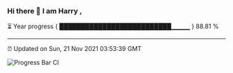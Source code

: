 ### Hi there 👋 I am Harry , 

⏳ Year progress { ██████████████████████████▁▁▁▁ } 88.81 %

---

⏰ Updated on Sun, 21 Nov 2021 03:53:39 GMT

![Progress Bar CI](https://github.com/duykhang68/duykhang68/workflows/Progress%20Bar%20CI/badge.svg)

